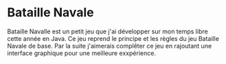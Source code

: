 # Bataille Navale

Bataille Navalle est un petit jeu que j'ai développer sur mon temps libre cette année en Java. Ce jeu reprend le principe et les règles du jeu Bataille Navale de base. 
Par la suite j'aimerais complêter ce jeu en rajoutant une interface graphique pour une meilleure exxpérience.
